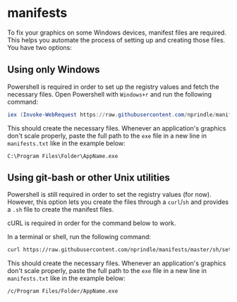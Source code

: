 # manifests

To fix your graphics on some Windows devices, manifest files are required. This
helps you automate the process of setting up and creating those files. You have
two options:

## Using only Windows

Powershell is required in order to set up the registry values and fetch the
necessary files. Open Powershell with `Windows+r` and run the following command:

```powershell
iex (Invoke-WebRequest https://raw.githubusercontent.com/nprindle/manifests/master/ps/setup.ps1).Content
```

This should create the necessary files. Whenever an application's graphics don't
scale properly, paste the full path to the `exe` file in a new line in
`manifests.txt` like in the example below:

```
C:\Program Files\Folder\AppName.exe
```

## Using git-bash or other Unix utilities

Powershell is still required in order to set the registry values (for now).
However, this option lets you create the files through a `curl`/`sh` and
provides a `.sh` file to create the manifest files.

cURL is required in order for the command below to work.

In a terminal or shell, run the following command:

```bash
curl https://raw.githubusercontent.com/nprindle/manifests/master/sh/setup.sh | sh
```

This should create the necessary files. Whenever an application's graphics don't
scale properly, paste the full path to the `exe` file in a new line in
`manifests.txt` like in the example below:

```
/c/Program Files/Folder/AppName.exe
```

